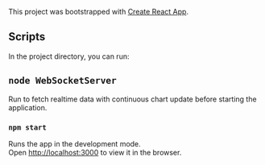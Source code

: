 This project was bootstrapped with [Create React App](https://github.com/facebook/create-react-app).

## Scripts

In the project directory, you can run:

## `node WebSocketServer`

Run to fetch realtime data with continuous chart update before starting the application.

### `npm start`

Runs the app in the development mode.<br />
Open [http://localhost:3000](http://localhost:3000) to view it in the browser.

